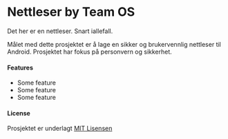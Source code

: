 # Nettleser by Team OS
Det her er en nettleser. Snart iallefall. 

Målet med dette prosjektet er å lage en sikker og brukervennlig nettleser til Android. Prosjektet har fokus på personvern og sikkerhet.

#### Features
* Some feature
* Some feature
* Some feature

#### License
Prosjektet er underlagt [MIT Lisensen](https://opensource.org/licenses/MIT)